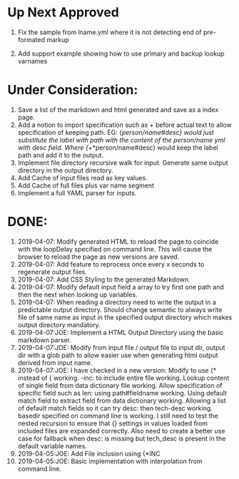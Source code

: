 # Up Next Approved

1. Fix the sample from lname.yml where it is not detecting end of pre-formated markup

2. Add support example showing how to use primary and backup lookup varnames

   

# Under Consideration:

1. Save a list of the markdown and html generated and save as a index page.
2. Add a notion to import specification such as + before actual text to allow specification of keeping path.   EG:  {*person/name#desc} would just substitute the label with path with the content of the person/name yml with desc field.  Where {*+*person/name#desc} would keep the label path and add it to the output.
3. Implement file directory recursive walk for input.  Generate same output directory in the output directory.
4. Add Cache of input files read as key values.
5. Add Cache of full files plus var name segment 
6. Implement a full YAML parser for inputs.



# DONE:

1. 2019-04-07: Modify generated HTML to reload the page to coincide with the loopDelay specified on command line.  This will cause the browser to reload the page as new versions are saved.
2. 2019-04-07: Add feature to reprocess once every x seconds to regenerate output files. 
3. 2019-04-07: Add CSS Styling to the generated Markdown.
4. 2019-04-07: Modify default  input field a array to try first one path and then the next when looking up variables.
5. 2019-04-07: When reading a directory need to write the output in a predictable output directory.  Should change semantic to always write file of same name as input in the specified output directory which makes output directory mandatory.
6. 2019-04-07:JOE: Implement a HTML Output Directory using the basic markdown parser.
7. 2019-04-07:JOE: Modify from input file / output file to input dir, output dir with a glob path to allow easier use when generating html output derived from input name.
8. 2019-04-07:JOE: I have checked in a new version:   Modify to use {* instead of { working.   -inc: to include entire file working.   Lookup content of single field from data dictionary file working.   Allow specification of specific field such as len: using  path#fieldname working.    Using default match field to extract field from data dictionary working.   Allowing a list of default match fields so it can try desc: then tech-desc working.   basedir specified on command line is working. I still need to test the nested recursion to ensure that {} settings in values loaded from included files are expanded correctly.   Also need to create a better use case for fallback when desc: is missing but tech_desc is present in the default variable names.   
9. 2019-04-05:JOE: Add File inclusion using {*INC
10. 2019-04-05:JOE: Basic implementation with interpolation from command line.



